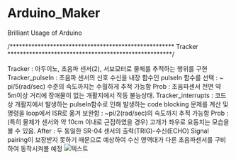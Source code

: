 # Arduino_Maker
Brilliant Usage of Arduino

/***************************************************** Tracker *****************************************************/

Tracker : 아두이노, 초음파 센서(2), 서보모터로 물체를 추적하는 행위를 구현
Tracker_pulseIn : 초음파 센서의 신호 수신을 내장 함수인 pulseIn 함수를 선택
                : ~ pi/5(rad/sec) 수준의 속도까지는 수월하게 추적 가능함
           Prob : 초음파센서 전면 약 5m이상 거리에 장애물이 없는 개활지에서 작동 불능상태.
Tracker_interrupts : 코드상 개활지에서 발생하는 pulseIn함수로 인해 발생하는 code blocking 문제를 계산 및 명령을 loop에서 ISR로 옮겨 보완함
                   : ~pi/2(rad/sec)의 속도까지 추적 가능함
              Prob : (특히 물체가 센서와 약 10cm 이내로 근접하였을 경우) 고개가 좌우로 요동치는 모습을 볼 수 있음.
             After : 두 동일한 SR-04 센서의 출력(TRIG)-수신(ECHO) Signal pairing이 보장받지 못하기 때문으로 예상하여 
                     수신 영역대가 다른 초음파센서를 구비하여 동작시켜볼 예정
![텍스트](C:\Users\송현우\Desktop\Master\kaist\아두실사.png)
